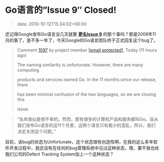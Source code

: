 # Go语言的”Issue 9″ Closed!
>date: 2010-10-12T15:34:02+08:00


还记得Google发布Go语言没几天就要 [**更名Issue 9**](https://coolshell.cn/articles/1781.html) 的那个事吗？那是2009年11月的事了，差不多一年了，今天Google的Go语言团队终于正式回复这个bug了。



> Comment [1097](https://code.google.com/p/go/issues/detail?id=9#c1097) by project member [[email protected]](https://code.google.com/u/rsc@golang.org/), Today (11 hours ago)
> 
> 
> The naming similarity is unfortunate. However, there are many computing  
> 
> products and services named Go. In the 11 months since our release, there  
> 
> has been minimal confusion of the two languages, so we are closing this  
> 
> issue.
> 
> 



> “名命类似是很不幸的。然而，那有很多的计算机产品和服务都叫Go。自从我们发布Go语言的这11个月里，这两个语言只有极少的混乱，所以，我们决定关闭这个问题。”
> 
> 


目前，该bug的状态为Unfortunate，这个状态很有创造性啊，在我的这么多年软件开发过程中，我还没有在任何的bug管理系统中见过这种状态，嗯，要不我也给我们公司的Defect Tracking System加上一个这种状态？


